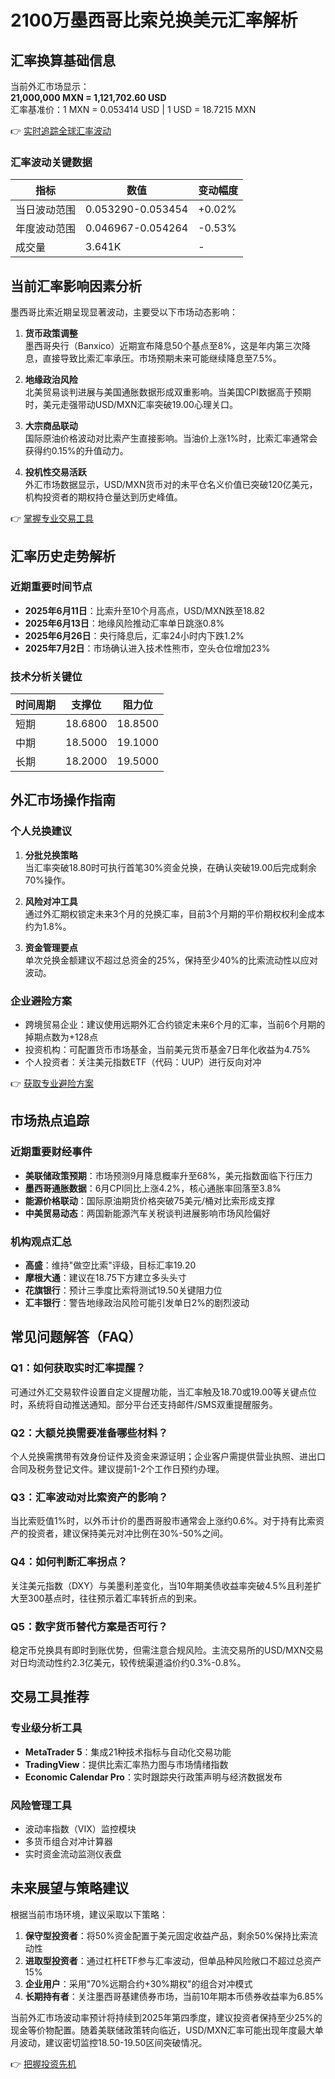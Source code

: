 # 2100万墨西哥比索兑换美元汇率解析

## 汇率换算基础信息
当前外汇市场显示：  
**21,000,000 MXN = 1,121,702.60 USD**  
汇率基准价：1 MXN = 0.053414 USD | 1 USD = 18.7215 MXN

👉 [实时追踪全球汇率波动](https://bit.ly/okx_welcome)

### 汇率波动关键数据
| 指标          | 数值       | 变动幅度  |
|---------------|------------|-----------|
| 当日波动范围  | 0.053290-0.053454 | +0.02%   |
| 年度波动范围  | 0.046967-0.054264 | -0.53%   |
| 成交量        | 3.641K     | -         |

## 当前汇率影响因素分析
墨西哥比索近期呈现显著波动，主要受以下市场动态影响：

1. **货币政策调整**  
   墨西哥央行（Banxico）近期宣布降息50个基点至8%，这是年内第三次降息，直接导致比索汇率承压。市场预期未来可能继续降息至7.5%。

2. **地缘政治风险**  
   北美贸易谈判进展与美国通胀数据形成双重影响。当美国CPI数据高于预期时，美元走强带动USD/MXN汇率突破19.00心理关口。

3. **大宗商品联动**  
   国际原油价格波动对比索产生直接影响。当油价上涨1%时，比索汇率通常会获得约0.15%的升值动力。

4. **投机性交易活跃**  
   外汇市场数据显示，USD/MXN货币对的未平仓名义价值已突破120亿美元，机构投资者的期权持仓量达到历史峰值。

👉 [掌握专业交易工具](https://bit.ly/okx_welcome)

## 汇率历史走势解析
### 近期重要时间节点
- **2025年6月11日**：比索升至10个月高点，USD/MXN跌至18.82
- **2025年6月13日**：地缘风险推动汇率单日跳涨0.8%
- **2025年6月26日**：央行降息后，汇率24小时内下跌1.2%
- **2025年7月2日**：市场确认进入技术性熊市，空头仓位增加23%

### 技术分析关键位
| 时间周期 | 支撑位       | 阻力位       |
|----------|--------------|--------------|
| 短期     | 18.6800      | 18.8500      |
| 中期     | 18.5000      | 19.1000      |
| 长期     | 18.2000      | 19.5000      |

## 外汇市场操作指南
### 个人兑换建议
1. **分批兑换策略**  
   当汇率突破18.80时可执行首笔30%资金兑换，在确认突破19.00后完成剩余70%操作。

2. **风险对冲工具**  
   通过外汇期权锁定未来3个月的兑换汇率，目前3个月期的平价期权权利金成本约为1.8%。

3. **资金管理要点**  
   单次兑换金额建议不超过总资金的25%，保持至少40%的比索流动性以应对波动。

### 企业避险方案
- 跨境贸易企业：建议使用远期外汇合约锁定未来6个月的汇率，当前6个月期的掉期点数为+128点
- 投资机构：可配置货币市场基金，当前美元货币基金7日年化收益为4.75%
- 个人投资者：关注美元指数ETF（代码：UUP）进行反向对冲

👉 [获取专业避险方案](https://bit.ly/okx_welcome)

## 市场热点追踪
### 近期重要财经事件
- **美联储政策预期**：市场预测9月降息概率升至68%，美元指数面临下行压力
- **墨西哥通胀数据**：6月CPI同比上涨4.2%，核心通胀率回落至3.8%
- **能源价格联动**：国际原油期货价格突破75美元/桶对比索形成支撑
- **中美贸易动态**：两国新能源汽车关税谈判进展影响市场风险偏好

### 机构观点汇总
- **高盛**：维持"做空比索"评级，目标汇率19.20
- **摩根大通**：建议在18.75下方建立多头头寸
- **花旗银行**：预计三季度比索将测试19.50关键阻力位
- **汇丰银行**：警告地缘政治风险可能引发单日2%的剧烈波动

## 常见问题解答（FAQ）
### Q1：如何获取实时汇率提醒？
可通过外汇交易软件设置自定义提醒功能，当汇率触及18.70或19.00等关键点位时，系统将自动推送通知。部分平台还支持邮件/SMS双重提醒服务。

### Q2：大额兑换需要准备哪些材料？
个人兑换需携带有效身份证件及资金来源证明；企业客户需提供营业执照、进出口合同及税务登记文件。建议提前1-2个工作日预约办理。

### Q3：汇率波动对比索资产的影响？
当比索贬值1%时，以外币计价的墨西哥股市通常会上涨约0.6%。对于持有比索资产的投资者，建议保持美元对冲比例在30%-50%之间。

### Q4：如何判断汇率拐点？
关注美元指数（DXY）与美墨利差变化，当10年期美债收益率突破4.5%且利差扩大至300基点时，往往预示着汇率转折点的到来。

### Q5：数字货币替代方案是否可行？
稳定币兑换具有即时到账优势，但需注意合规风险。主流交易所的USD/MXN交易对日均流动性约2.3亿美元，较传统渠道溢价约0.3%-0.8%。

## 交易工具推荐
### 专业级分析工具
- **MetaTrader 5**：集成21种技术指标与自动化交易功能
- **TradingView**：提供比索汇率热力图与市场情绪指数
- **Economic Calendar Pro**：实时跟踪央行政策声明与经济数据发布

### 风险管理工具
- 波动率指数（VIX）监控模块
- 多货币组合对冲计算器
- 实时资金流动监测仪表盘

## 未来展望与策略建议
根据当前市场环境，建议采取以下策略：
1. **保守型投资者**：将50%资金配置于美元固定收益产品，剩余50%保持比索流动性
2. **进取型投资者**：通过杠杆ETF参与汇率波动，但单品种风险敞口不超过总资产15%
3. **企业用户**：采用"70%远期合约+30%期权"的组合对冲模式
4. **长期持有者**：关注墨西哥基建债券市场，当前10年期本币债券收益率为6.85%

当前外汇市场波动率预计将持续到2025年第四季度，建议投资者保持至少25%的现金等价物配置。随着美联储政策转向临近，USD/MXN汇率可能出现年度最大单月波动，建议密切监控18.50-19.50区间突破情况。

👉 [把握投资先机](https://bit.ly/okx_welcome)